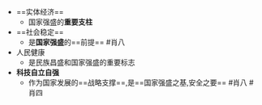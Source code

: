 - ==实体经济==
	- 国家强盛的**重要支柱**
- ==社会稳定==
	- 是**国家强盛**的==前提== #肖八
- 人民健康
	- 是民族昌盛和国家强盛的重要标志
- **科技自立自强**
	- 作为国家发展的==战略支撑==,是==国家强盛之基,安全之要== #肖八 #肖四 